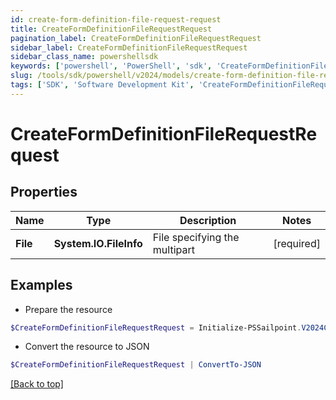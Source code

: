 ```yaml
---
id: create-form-definition-file-request-request
title: CreateFormDefinitionFileRequestRequest
pagination_label: CreateFormDefinitionFileRequestRequest
sidebar_label: CreateFormDefinitionFileRequestRequest
sidebar_class_name: powershellsdk
keywords: ['powershell', 'PowerShell', 'sdk', 'CreateFormDefinitionFileRequestRequest'] 
slug: /tools/sdk/powershell/v2024/models/create-form-definition-file-request-request
tags: ['SDK', 'Software Development Kit', 'CreateFormDefinitionFileRequestRequest']
---
```



# CreateFormDefinitionFileRequestRequest

## Properties

Name | Type | Description | Notes
------------ | ------------- | ------------- | -------------
**File** |  **System.IO.FileInfo** | File specifying the multipart | [required]

## Examples

- Prepare the resource
```powershell
$CreateFormDefinitionFileRequestRequest = Initialize-PSSailpoint.V2024CreateFormDefinitionFileRequestRequest  -File null
```

- Convert the resource to JSON
```powershell
$CreateFormDefinitionFileRequestRequest | ConvertTo-JSON
```


[[Back to top]](#) 

